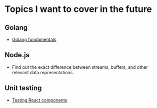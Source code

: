 # Topics I want to cover in the future

## Golang

- [Golang fundamentals](https://www.golang-book.com/books/intro/4)

## Node.js

- Find out the exact difference between streams, buffers, and other relevant data representations.

## Unit testing

- [Testing React components](https://www.toptal.com/react/how-react-components-make-ui-testing-easy)